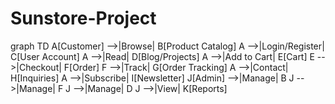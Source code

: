 # Sunstore-Project

graph TD
  A[Customer] -->|Browse| B[Product Catalog]
  A -->|Login/Register| C[User Account]
  A -->|Read| D[Blog/Projects]
  A -->|Add to Cart| E[Cart]
  E -->|Checkout| F[Order]
  F -->|Track| G[Order Tracking]
  A -->|Contact| H[Inquiries]
  A -->|Subscribe| I[Newsletter]
  J[Admin] -->|Manage| B
  J -->|Manage| F
  J -->|Manage| D
  J -->|View| K[Reports]
